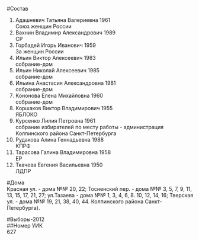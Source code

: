 #Состав  
1. Адашневич Татьяна Валериевна 1961  
    Союз женщин России  
2. Вахнин Владимир Александрович 1989  
    СР  
3. Горбадей Игорь Иванович 1959  
    За женщин России  
4. Ильин Виктор Алексеевич 1983  
    собрание-дом  
5. Ильин Николай Алексеевич 1985  
    собрание-дом  
6. Ильина Анастасия Александровна 1981  
    собрание-дом  
7. Кононова Елена Михайловна 1960  
    собрание-дом  
8. Коршаков Виктор Владимирович 1955  
    ЯБЛОКО  
9. Курсенко Лилия Петровна 1961  
    собрание избирателей по месту работы - администрация Колпинского района Санкт-Петербурга  
10. Рудакова Алина Геннадьевна 1988  
    КПРФ  
11. Тарасова Галина Владимировна 1958  
    ЕР  
12. Ткачева Евгения Васильевна 1950  
    ЛДПР  
  
#Дома  
Красная ул. - дома №№ 20, 22; Тосненский пер. - дома №№ 3, 5, 7, 9, 11, 13, 15, 17, 21, 27; ул.Тазаева - дома №№ 1, 3, 4, 6, 8. 10, 12, 14, 16; Тверская ул. - дома №№ 19, 21, 38, 40, 44. Колпинского района Санкт-Петербурга).  
  
#Выборы-2012  
##Номер УИК  
627  
